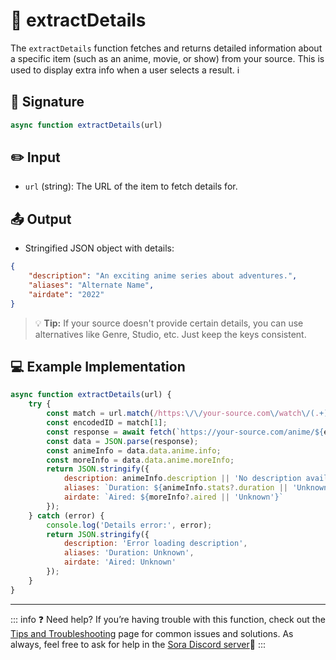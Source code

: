 
# :bookmark: extractDetails

The `extractDetails` function fetches and returns detailed information about a specific item (such as an anime, movie, or show) from your source. This is used to display extra info when a user selects a result. :information_source:


## :bookmark_tabs: Signature

```js
async function extractDetails(url)
```


## :pencil2: Input

- `url` (string): The URL of the item to fetch details for.


## :outbox_tray: Output

- Stringified JSON object with details:

```json
{
    "description": "An exciting anime series about adventures.",
    "aliases": "Alternate Name",
    "airdate": "2022"
}
```


> :bulb: **Tip:**
> If your source doesn't provide certain details, you can use alternatives like Genre, Studio, etc. Just keep the keys consistent.


## :computer: Example Implementation

```js
async function extractDetails(url) {
    try {
        const match = url.match(/https:\/\/your-source.com\/watch\/(.+)$/);
        const encodedID = match[1];
        const response = await fetch(`https://your-source.com/anime/${encodedID}`);
        const data = JSON.parse(response);
        const animeInfo = data.data.anime.info;
        const moreInfo = data.data.anime.moreInfo;
        return JSON.stringify({
            description: animeInfo.description || 'No description available',
            aliases: `Duration: ${animeInfo.stats?.duration || 'Unknown'}`,
            airdate: `Aired: ${moreInfo?.aired || 'Unknown'}`
        });
    } catch (error) {
        console.log('Details error:', error);
        return JSON.stringify({
            description: 'Error loading description',
            aliases: 'Duration: Unknown',
            airdate: 'Aired: Unknown'
        });
    }
}
```


---

::: info :question: Need help?
If you’re having trouble with this function, check out the [Tips and Troubleshooting](https://sora.jm26.net/docs/modules/tips-and-troubleshooting) page for common issues and solutions. As always, feel free to ask for help in the [Sora Discord server](https://discord.gg/3a2c5b6):speech_balloon:
:::